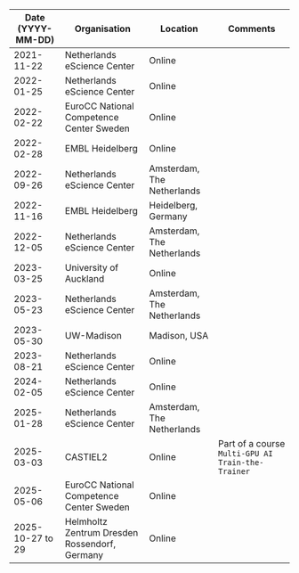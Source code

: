 | Date (YYYY-MM-DD) | Organisation                | Location                   | Comments |
|-------------------|-----------------------------|----------------------------|----------|
| 2021-11-22        | Netherlands eScience Center | Online                     |          |
| 2022-01-25        | Netherlands eScience Center | Online                     |          |
| 2022-02-22        | EuroCC National Competence Center Sweden | Online        |          |
| 2022-02-28        | EMBL Heidelberg             | Online                     |          |
| 2022-09-26        | Netherlands eScience Center | Amsterdam, The Netherlands |          |
| 2022-11-16        | EMBL Heidelberg             | Heidelberg, Germany        |          |
| 2022-12-05        | Netherlands eScience Center | Amsterdam, The Netherlands |          |
| 2023-03-25        | University of Auckland      | Online                     |          |
| 2023-05-23        | Netherlands eScience Center | Amsterdam, The Netherlands |          |
| 2023-05-30        | UW-Madison                  | Madison, USA               |          |
| 2023-08-21        | Netherlands eScience Center | Online                     |          |
| 2024-02-05        | Netherlands eScience Center | Online                     |          |
| 2025-01-28        | Netherlands eScience Center | Amsterdam, The Netherlands |          |
| 2025-03-03        | CASTIEL2                    | Online                     | Part of a course `Multi-GPU AI Train-the-Trainer` |
| 2025-05-06        | EuroCC National Competence Center Sweden | Online        |          |
| 2025-10-27 to 29      |Helmholtz Zentrum Dresden Rossendorf, Germany | Online        |          |
